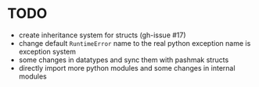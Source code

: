 # TODO

- create inheritance system for structs (gh-issue #17)
- change default `RuntimeError` name to the real python exception name is exception system
- some changes in datatypes and sync them with pashmak structs
- directly import more python modules and some changes in internal modules
